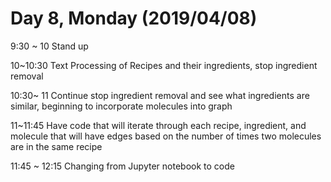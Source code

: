 # Day 8, Monday (2019/04/08)

9:30 ~ 10 Stand up

10~10:30 Text Processing of Recipes and their ingredients, stop ingredient removal

10:30~ 11 Continue stop ingredient removal and see what ingredients are similar, beginning to incorporate molecules into graph

11~11:45 Have code that will iterate through each recipe, ingredient, and molecule that will have edges based on the number of times two molecules are in the same recipe

11:45 ~ 12:15 Changing from Jupyter notebook to code